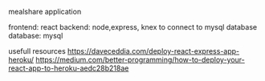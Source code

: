 mealshare application 

frontend: react
backend: node,express, knex to connect to mysql database
database: mysql





usefull resources
https://daveceddia.com/deploy-react-express-app-heroku/
https://medium.com/better-programming/how-to-deploy-your-react-app-to-heroku-aedc28b218ae


